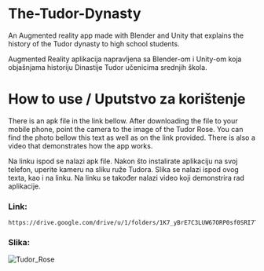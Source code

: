 # The-Tudor-Dynasty

An Augmented reality app made with Blender and Unity that explains the history of the Tudor dynasty to high school students.

Augmented Reality aplikacija napravljena sa Blender-om i Unity-om koja objašnjama historiju Dinastije Tudor učenicima srednjih škola. 

# How to use / Uputstvo za korištenje 

There is an apk file in the link bellow. After downloading the file to your mobile phone, point the camera to the image of the Tudor Rose. You can find the photo bellow this text as well as on the link provided. There is also a video that demonstrates how the app works.

Na linku ispod se nalazi apk file. Nakon što instalirate aplikaciju na svoj telefon, uperite kameru na sliku ruže Tudora. Slika se nalazi ispod ovog texta, kao i na linku. Na linku se također nalazi video koji demonstrira rad aplikacije.     

### Link: 
	https://drive.google.com/drive/u/1/folders/1K7_yBrE7C3LUW67ORP0sf0SRI7TRebmE

### Slika:
![Tudor_Rose](https://github.com/user-attachments/assets/37ed1436-8551-4592-a44f-f93d631a6524)
